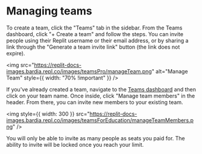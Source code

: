 # Managing teams

To create a team, click the "Teams" tab in the sidebar. From the Teams dashboard, click "+ Create a team" and follow the steps. You can invite people using their Replit username or their email address, or by sharing a link through the "Generate a team invite link" button (the link does not expire).

<img
  src="https://replit-docs-images.bardia.repl.co/images/teamsPro/manageTeam.png"
  alt="Manage Team"
  style={{ width: "70% !important" }}
/>

If you've already created a team, navigate to the [Teams dashboard](https://replit.com/teams) and then click on your team name. Once inside, click "Manage team members" in the header. From there, you can invite new members to your existing team.

<img
  style={{ width: 300 }}
  src="https://replit-docs-images.bardia.repl.co/images/teamsForEducation/manageTeamMembers.png"
/>

You will only be able to invite as many people as seats you paid for. The ability to invite will be locked once you reach your limit.


